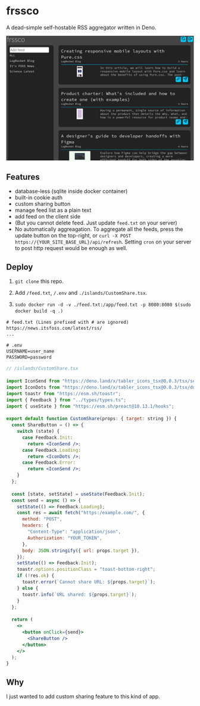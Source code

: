 # frssco

A dead-simple self-hostable RSS aggregator written in Deno.

![ss1.png](screenshots/ss1.png)

## Features

- database-less (sqlite inside docker container)
- built-in cookie auth
- custom sharing button
- manage feed list as a plain text
- add feed on the client side
- (But you cannot delete feed. Just update `feed.txt` on your server)
- No automatically aggreagation. To aggregate all the feeds, press the update
  button on the top-right, or
  `curl -X POST https://{YOUR_SITE_BASE_URL}/api/refresh`. Setting `cron` on
  your server to post http request would be enough as well.

## Deploy

1. `git clone` this repo.

2. Add `/feed.txt`, `/.env` and `./islands/CustomShare.tsx`.

3. `sudo docker run -d -v ./feed.txt:/app/feed.txt -p 8080:8080 $(sudo docker build -q .)`

```
# feed.txt (Lines prefixed with # are ignored)
https://news.itsfoss.com/latest/rss/
...
```

```
# .env
USERNAME=user_name
PASSWORD=password
```

```jsx
// /islands/CustomShare.tsx

import IconSend from "https://deno.land/x/tabler_icons_tsx@0.0.3/tsx/send.tsx";
import IconDots from "https://deno.land/x/tabler_icons_tsx@0.0.3/tsx/dots.tsx";
import toastr from "https://esm.sh/toastr";
import { Feedback } from "../types/types.ts";
import { useState } from "https://esm.sh/preact@10.13.1/hooks";

export default function CustomShare(props: { target: string }) {
  const ShareButton = () => {
    switch (state) {
      case Feedback.Init:
        return <IconSend />;
      case Feedback.Loading:
        return <IconDots />;
      case Feedback.Error:
        return <IconSend />;
    }
  };

  const [state, setState] = useState(Feedback.Init);
  const send = async () => {
    setState(() => Feedback.Loading);
    const res = await fetch("https:/example.com/", {
      method: "POST",
      headers: {
        "Content-Type": "application/json",
        Authorization: "YOUR_TOKEN",
      },
      body: JSON.stringify({ url: props.target }),
    });
    setState(() => Feedback.Init);
    toastr.options.positionClass = "toast-bottom-right";
    if (!res.ok) {
      toastr.error(`Cannot share URL: ${props.target}`);
    } else {
      toastr.info(`URL shared: ${props.target}`);
    }
  };

  return (
    <>
      <button onClick={send}>
        <ShareButton />
      </button>
    </>
  );
}
```

## Why

I just wanted to add custom sharing feature to this kind of app.
